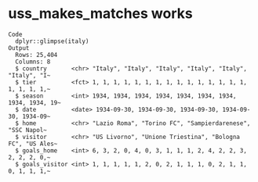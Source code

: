 # uss_makes_matches works

    Code
      dplyr::glimpse(italy)
    Output
      Rows: 25,404
      Columns: 8
      $ country       <chr> "Italy", "Italy", "Italy", "Italy", "Italy", "Italy", "I~
      $ tier          <fct> 1, 1, 1, 1, 1, 1, 1, 1, 1, 1, 1, 1, 1, 1, 1, 1, 1, 1, 1,~
      $ season        <int> 1934, 1934, 1934, 1934, 1934, 1934, 1934, 1934, 1934, 19~
      $ date          <date> 1934-09-30, 1934-09-30, 1934-09-30, 1934-09-30, 1934-09~
      $ home          <chr> "Lazio Roma", "Torino FC", "Sampierdarenese", "SSC Napol~
      $ visitor       <chr> "US Livorno", "Unione Triestina", "Bologna FC", "US Ales~
      $ goals_home    <int> 6, 3, 2, 0, 4, 0, 3, 1, 1, 1, 2, 4, 2, 2, 3, 2, 2, 2, 0,~
      $ goals_visitor <int> 1, 1, 1, 1, 1, 2, 0, 2, 1, 1, 1, 0, 2, 1, 1, 0, 1, 1, 1,~

